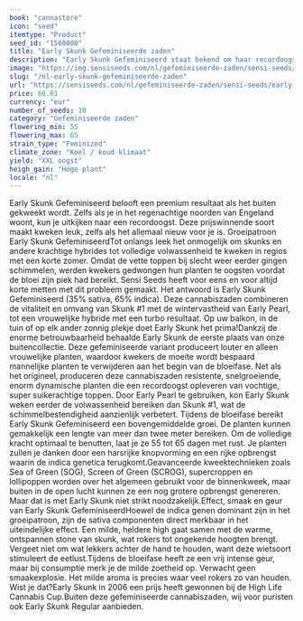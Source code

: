 ```yaml
---
book: "cannastore"
icon: "seed"
itemtype: "Product"
seed_id: "1560008"
title: "Early Skunk Gefeminiseerde zaden"
description: "Early Skunk Gefeminiseerd staat bekend om haar recordoogst buiten, de goede schimmelbestendigheid en een high met indica en sativa."
image: "https://img.sensiseeds.com/nl/gefeminiseerde-zaden/sensi-seeds/early-skunk-gefeminiseerd-image.png"
slug: "/nl-early-skunk-gefeminiseerde-zaden"
url: "https://sensiseeds.com/nl/gefeminiseerde-zaden/sensi-seeds/early-skunk-gefeminiseerd?a_aid=cannastore"
price: 66.01
currency: "eur"
number_of_seeds: 10
category: "Gefeminiseerde zaden"
flowering_min: 55
flowering_max: 65
strain_type: "Feminized"
climate_zone: "Koel / koud klimaat"
yield: "XXL oogst"
heigh_gain: "Hoge plant"
locale: "nl"
---
```

Early Skunk Gefeminiseerd belooft een premium resultaat als het buiten gekweekt wordt. Zelfs als je in het regenachtige noorden van Engeland woont, kun je uitkijken naar een recordoogst. Deze prijswinnende soort maakt kweken leuk, zelfs als het allemaal nieuw voor je is. Groeipatroon Early Skunk GefeminiseerdTot onlangs leek het onmogelijk om skunks en andere krachtige hybrides tot volledige volwassenheid te kweken in regios met een korte zomer. Omdat de vette toppen bij slecht weer eerder gingen schimmelen, werden kwekers gedwongen hun planten te oogsten voordat de bloei zijn piek had bereikt. Sensi Seeds heeft voor eens en voor altijd korte metten met dit probleem gemaakt. Het antwoord is Early Skunk Gefeminiseerd (35% sativa, 65% indica). Deze cannabiszaden combineren de vitaliteit en omvang van Skunk #1 met de wintervastheid van Early Pearl, tot een vrouwelijke hybride met een turbo resultaat. Op uw balkon, in de tuin of op elk ander zonnig plekje doet Early Skunk het prima!Dankzij de enorme betrouwbaarheid behaalde Early Skunk de eerste plaats van onze buitencollectie. Deze gefeminiseerde variant produceert louter en alleen vrouwelijke planten, waardoor kwekers de moeite wordt bespaard mannelijke planten te verwijderen aan het begin van de bloeifase. Net als het origineel, produceren deze cannabiszaden resistente, snelgroeiende, enorm dynamische planten die een recordoogst opleveren van vochtige, super suikerachtige toppen. Door Early Pearl te gebruiken, kon Early Skunk weken eerder de volwassenheid bereiken dan Skunk #1, wat de schimmelbestendigheid aanzienlijk verbetert. Tijdens de bloeifase bereikt Early Skunk Gefeminiseerd een bovengemiddelde groei. De planten kunnen gemakkelijk een lengte van meer dan twee meter bereiken. Om de volledige kracht optimaal te benutten, laat je ze 55 tot 65 dagen met rust. Je planten zullen je danken door een harsrijke knopvorming en een rijke opbrengst waarin de indica genetica terugkomt.Geavanceerde kweektechnieken zoals Sea of Green (SOG), Screen of Green (SCROG), supercroppen en lollipoppen worden over het algemeen gebruikt voor de binnenkweek, maar buiten in de open lucht kunnen ze een nog grotere opbrengst genereren. Maar dat is met Early Skunk niet strikt noodzakelijk.Effect, smaak en geur van Early Skunk GefeminiseerdHoewel de indica genen dominant zijn in het groeipatroon, zijn de sativa componenten direct merkbaar in het uiteindelijke effect. Een milde, heldere high gaat samen met de warme, ontspannen stone van skunk, wat rokers tot ongekende hoogten brengt. Vergeet niet om wat lekkers achter de hand te houden, want deze wietsoort stimuleert de eetlust.Tijdens de bloeifase heeft ze een vrij intense geur, maar bij consumptie merk je de milde zoetheid op. Verwacht geen smaakexplosie. Het milde aroma is precies waar veel rokers zo van houden. Wist je dat?Early Skunk in 2006 een prijs heeft gewonnen bij de High Life Cannabis Cup.Buiten deze gefeminiseerde cannabiszaden, wij voor puristen ook Early Skunk Regular aanbieden.
